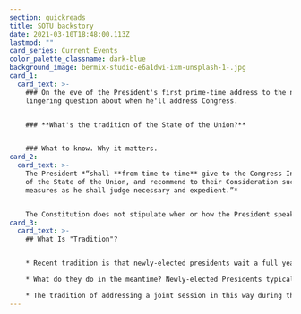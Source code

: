 ```yaml
---
section: quickreads
title: SOTU backstory
date: 2021-03-10T18:48:00.113Z
lastmod: ""
card_series: Current Events
color_palette_classname: dark-blue
background_image: bermix-studio-e6a1dwi-ixm-unsplash-1-.jpg
card_1:
  card_text: >-
    ### On the eve of the President's first prime-time address to the nation - a
    lingering question about when he'll address Congress.


    ### **What's the tradition of the State of the Union?**


    ### What to know. Why it matters.
card_2:
  card_text: >-
    The President *“shall **from time to time** give to the Congress Information
    of the State of the Union, and recommend to their Consideration such
    measures as he shall judge necessary and expedient.”*


    The Constitution does not stipulate when or how the President speaks to Congress nor mandate a "State of the Union" address, though the tradition dates back to Pres. Washington.
card_3:
  card_text: >-
    ## What Is "Tradition"? 


    * Recent tradition is that newly-elected presidents wait a full year before they give their first State of the Union Address to Congress and the nation.

    * What do they do in the meantime? Newly-elected Presidents typically give **\*an address before a joint session of Congress\*** outlining goals.

    * The tradition of addressing a joint session in this way during the 1st year of office began with Pres. Reagan in 1981.
---
```

